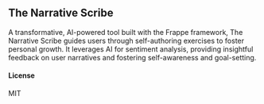 ## The Narrative Scribe

A transformative, AI-powered tool built with the Frappe framework, The Narrative Scribe guides users through self-authoring exercises to foster personal growth. It leverages AI for sentiment analysis, providing insightful feedback on user narratives and fostering self-awareness and goal-setting.

#### License

MIT